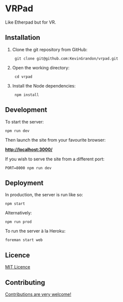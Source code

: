 # VRPad

Like Etherpad but for VR.


## Installation

1. Clone the git repository from GitHub:

        git clone git@github.com:KevinGrandon/vrpad.git

2. Open the working directory:

        cd vrpad

3. Install the Node dependencies:

        npm install


## Development

To start the server:

    npm run dev

Then launch the site from your favourite browser:

[__http://localhost:3000/__](http://localhost:3000/)

If you wish to serve the site from a different port:

    PORT=8000 npm run dev


## Deployment

In production, the server is run like so:

    npm start

Alternatively:

    npm run prod

To run the server à la Heroku:

    foreman start web


## Licence

[MIT Licence](LICENCE)


## Contributing

[Contributions are very welcome!](CONTRIBUTING.md)
